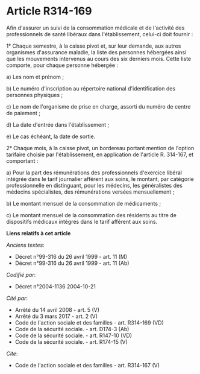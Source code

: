 # Article R314-169

Afin d'assurer un suivi de la consommation médicale et de l'activité des professionnels de santé libéraux dans
l'établissement, celui-ci doit fournir :

1° Chaque semestre, à la caisse pivot et, sur leur demande, aux autres organismes d'assurance maladie, la liste des personnes
hébergées ainsi que les mouvements intervenus au cours des six derniers mois. Cette liste comporte, pour chaque personne
hébergée :

a) Les nom et prénom ;

b) Le numéro d'inscription au répertoire national d'identification des personnes physiques ;

c) Le nom de l'organisme de prise en charge, assorti du numéro de centre de paiement ;

d) La date d'entrée dans l'établissement ;

e) Le cas échéant, la date de sortie.

2° Chaque mois, à la caisse pivot, un bordereau portant mention de l'option tarifaire choisie par l'établissement, en
application de l'article R. 314-167, et comportant :

a) Pour la part des rémunérations des professionnels d'exercice libéral intégrée dans le tarif journalier afférent aux soins,
le montant, par catégorie professionnelle en distinguant, pour les médecins, les généralistes des médecins spécialistes, des
rémunérations versées mensuellement ;

b) Le montant mensuel de la consommation de médicaments ;

c) Le montant mensuel de la consommation des résidents au titre de dispositifs médicaux intégrés dans le tarif afférent aux
soins.

**Liens relatifs à cet article**

_Anciens textes_:

  - Décret n°99-316 du 26 avril 1999 - art. 11 (M)
  - Décret n°99-316 du 26 avril 1999 - art. 11 (Ab)

_Codifié par_:

  - Décret n°2004-1136 2004-10-21

_Cité par_:

  - Arrêté du 14 avril 2008 - art. 5 (V)
  - Arrêté du 3 mars 2017 - art. 2 (V)
  - Code de l'action sociale et des familles - art. R314-169 (VD)
  - Code de la sécurité sociale. - art. D174-3 (Ab)
  - Code de la sécurité sociale. - art. R147-10 (VD)
  - Code de la sécurité sociale. - art. R174-15 (V)

_Cite_:

  - Code de l'action sociale et des familles - art. R314-167 (V)
